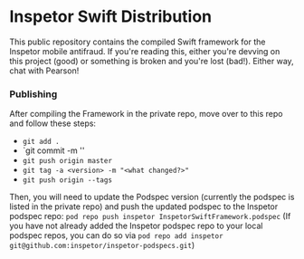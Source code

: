 # Inspetor Swift Distribution

This public repository contains the compiled Swift framework for the Inspetor mobile antifraud. If you're reading this, either you're devving on this project (good) or something is broken and you're lost (bad!). Either way, chat with Pearson!

### Publishing
After compiling the Framework in the private repo, move over to this repo and follow these steps:
- `git add .`
- `git commit -m '<an informative message here>'
- `git push origin master`
- `git tag -a <version> -m "<what changed?>"`
- `git push origin --tags`

Then, you will need to update the Podspec version (currently the podspec is listed in the private repo) and push the updated podspec to the Inspetor podspec repo: `pod repo push inspetor InspetorSwiftFramework.podspec` (If you have not already added the Inspetor podspec repo to your local podspec repos, you can do so via `pod repo add inspetor git@github.com:inspetor/inspetor-podspecs.git`)
